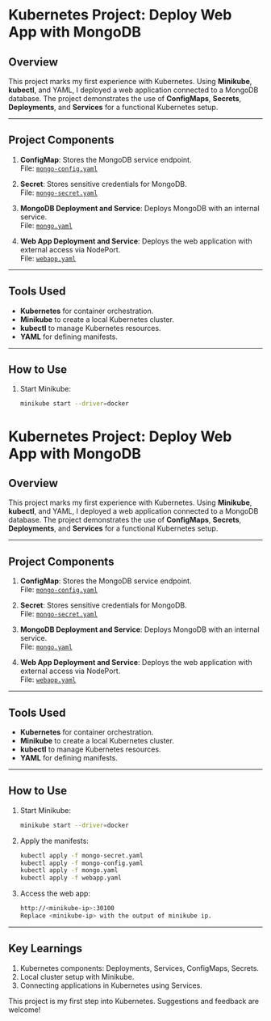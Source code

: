 # Kubernetes Project: Deploy Web App with MongoDB

## Overview
This project marks my first experience with Kubernetes. Using **Minikube**, **kubectl**, and YAML, I deployed a web application connected to a MongoDB database. The project demonstrates the use of **ConfigMaps**, **Secrets**, **Deployments**, and **Services** for a functional Kubernetes setup.

---

## Project Components
1. **ConfigMap**: Stores the MongoDB service endpoint.  
   File: [`mongo-config.yaml`](mongo-config.yaml)

2. **Secret**: Stores sensitive credentials for MongoDB.  
   File: [`mongo-secret.yaml`](mongo-secret.yaml)

3. **MongoDB Deployment and Service**: Deploys MongoDB with an internal service.  
   File: [`mongo.yaml`](mongo.yaml)

4. **Web App Deployment and Service**: Deploys the web application with external access via NodePort.  
   File: [`webapp.yaml`](webapp.yaml)

---

## Tools Used
- **Kubernetes** for container orchestration.
- **Minikube** to create a local Kubernetes cluster.
- **kubectl** to manage Kubernetes resources.
- **YAML** for defining manifests.

---

## How to Use
1. Start Minikube:
   ```bash
   minikube start --driver=docker
# Kubernetes Project: Deploy Web App with MongoDB

## Overview
This project marks my first experience with Kubernetes. Using **Minikube**, **kubectl**, and YAML, I deployed a web application connected to a MongoDB database. The project demonstrates the use of **ConfigMaps**, **Secrets**, **Deployments**, and **Services** for a functional Kubernetes setup.

---

## Project Components
1. **ConfigMap**: Stores the MongoDB service endpoint.  
   File: [`mongo-config.yaml`](mongo-config.yaml)

2. **Secret**: Stores sensitive credentials for MongoDB.  
   File: [`mongo-secret.yaml`](mongo-secret.yaml)

3. **MongoDB Deployment and Service**: Deploys MongoDB with an internal service.  
   File: [`mongo.yaml`](mongo.yaml)

4. **Web App Deployment and Service**: Deploys the web application with external access via NodePort.  
   File: [`webapp.yaml`](webapp.yaml)

---

## Tools Used
- **Kubernetes** for container orchestration.
- **Minikube** to create a local Kubernetes cluster.
- **kubectl** to manage Kubernetes resources.
- **YAML** for defining manifests.

---

## How to Use
1. Start Minikube:
   ```bash
   minikube start --driver=docker

2. Apply the manifests:
    ```bash
    kubectl apply -f mongo-secret.yaml
    kubectl apply -f mongo-config.yaml
    kubectl apply -f mongo.yaml
    kubectl apply -f webapp.yaml

3. Access the web app:

    ```bash
    http://<minikube-ip>:30100
   Replace <minikube-ip> with the output of minikube ip.

---   

## Key Learnings
1. Kubernetes components: Deployments, Services, ConfigMaps, Secrets.
2. Local cluster setup with Minikube.
3. Connecting applications in Kubernetes using Services.

This project is my first step into Kubernetes. Suggestions and feedback are welcome!